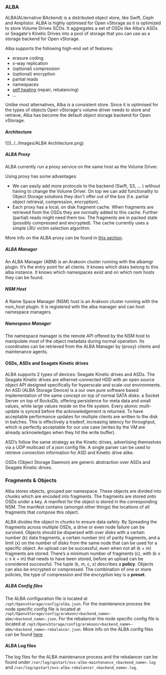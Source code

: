 ### ALBA
ALBA(ALternative BAckend) is a distributed object store, like Swift, Ceph and Amplistor. ALBA is highly optimised for Open vStorage as it is optimized to store Volume Drives SCOs. It aggregates a set of OSDs like Alba's ASDs or Seagate's Kinetic Drives into a pool of storage that you can use as a storage backend for Open vStorage.

Alba supports the following high-end set of features:
* erasure coding
* x-way replication
* (optional) compression
* (optional) encryption
* partial reads
* namespaces
* [self healing](selfhealing.md) (repair, rebalancing)
* ...

Unlike most alternatives, Alba is a consistent store. Since it is optimised for the types of objects Open vStorage's volume driver needs to store and retrieve, Alba has become the default object storage backend for Open vStorage.


#### Architecture

![](../../Images/ALBA Architecture.png)

##### ALBA Proxy
ALBA currently run a proxy service on the same host as the Volume Driver.

Using proxy has some advantages:
* We can easily add more protocols to the backend (Swift, S3, ... ) without having to change the Volume Driver. On top we can add functionality to Object Storage solutions they don't offer out of the box (f.e. partial object retrieval, compression, encryption).
* Each proxy has a local, on disk fragment cache. When fragments are retrieved from the OSDs they are normally added to this cache. Further (partial) reads might need them too. The fragments are in packed state (possibly compressed and encrypted). The cache currently uses a simple LRU victim selection algorithm.

More info on the ALBA proxy can be found in [this section](albaproxy.md).

##### ALBA Manager
An ALBA Manager (ABM) is an Arakoon cluster running with the albamgr plugin. It’s the entry point for all clients. It knows which disks belong to this alba instance. It knows which namespaces exist and on which nsm hosts they can be found.

##### NSM Host
A Name Space Manager (NSM) host is an Arakoon cluster running with the nsm_host plugin. It is registered with the alba manager and can host namespace managers.

##### Namespace Manager
The namespace manager is the remote API offered by the NSM host to manipulate most of the object metadata during normal operation. Its coordinates can be retrieved from the ALBA Manager by (proxy) clients and maintenance agents.


#### OSDs, ASDs and Seagate Kinetic drives
ALBA supports 2 types of devices: Seagate Kinetic drives and ASDs. The Seagate Kinetic drives are ethernet-connected HDD with an open source object API designed specifically for hyperscale and scale-out environments. An ASD (ALBA Storage Device) is a our own pure software based implementation of the same concept on top of normal SATA disks: a Socket Server on top of RocksDb, offering persistence for meta data and small values, while large values reside on the file system. Every atomic multi-update is synced before the acknowledgement is returned. To have acceptable performance updates for multiple clients are written to the disk in batches. This is effectively a tradeof, increasing latency for throughput, which is perfectly acceptable for our use case (writes by the VM are already acknowledges when they hit the write buffer).

ASD’s follow the same strategy as the Kinetic drives, advertising themselves via a UDP multicast of a json config file. A single parser can be used to retrieve connection information for ASD and Kinetic drive alike.

OSDs (Object Storage Daemon) are generic abstraction over ASDs and Seagate Kinetic drives.

### Fragments & Objects
Alba stores objects, grouped per namespace. These objects are divided into chunks which are encoded into fragments. The fragments are stored onto OSDs under a key.
A manifest for the object is stored in the corresponding NSM. The manifest contains (amongst other things) the locations of all fragments
that compose this object.

ALBA divides the object in chunks to ensure data safety. By Spreading the fragments across multiple OSDs, a drive or even node failure can be survived. Objects should be dispersed with over disks with a certain number (k) data fragments, a certain number (m) of parity fragments, and a limit (x) on the number of disks from the same node that can be used for a specific object. An upload can be successful, even when not all (k + m) fragments are stored. There’s a minimum number of fragments (c), with (k ≤ c ≤ k + m) that needs to have been stored, before an upload can be considered successful. The tuple (k, m, c, x) describes a **policy**.
Objects can also be encrypted or compressed. The combination of one or more policies, the type of compression and the encryption key is a **preset**.


##### ALBA Config files
The ALBA configuration file is located at `/opt/OpenvStorage/config/alba.json`. For the maintenance process the node specific config file is located at `/opt/OpenvStorage/config/arakoon/<backend_name>-abm/<backend_name>.json`.
For the rebalancer the node specific config file is located at `/opt/OpenvStorage/config/arakoon/<backend_name>-abm/<backend_name>-rebalancer.json`. More info on the ALBA config files can be found [here](../../Administration/Configs/alba.md)


#### ALBA Log files
The log files for the ALBA maintenance process and the rebalancer can be found under `/var/log/upstart/ovs-alba-maintenance_<backend_name>.log` and `/var/log/upstart/ovs-alba-rebalancer_<backend_name>.log`.

